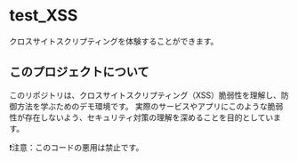 # test_XSS
クロスサイトスクリプティングを体験することができます。

## このプロジェクトについて

このリポジトリは、クロスサイトスクリプティング（XSS）脆弱性を理解し、防御方法を学ぶためのデモ環境です。
実際のサービスやアプリにこのような脆弱性が存在しないよう、セキュリティ対策の理解を深めることを目的としています。

❗️注意：このコードの悪用は禁止です。
